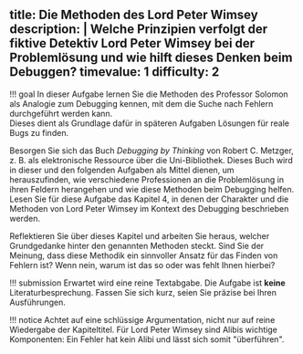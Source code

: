 title: Die Methoden des Lord Peter Wimsey
description: |
  Welche Prinzipien verfolgt der fiktive Detektiv Lord Peter Wimsey bei der Problemlösung und wie
  hilft dieses Denken beim Debuggen? 
timevalue: 1
difficulty: 2
---
!!! goal 
    In dieser Aufgabe lernen Sie die Methoden des Professor Solomon als Analogie zum Debugging
    kennen, mit dem die Suche nach Fehlern durchgeführt werden kann.  
    Dieses dient als Grundlage dafür in späteren Aufgaben Lösungen für reale Bugs zu finden.

Besorgen Sie sich das Buch _Debugging by Thinking_ von Robert C. Metzger, z. B. als 
elektronische Ressource über die Uni-Bibliothek. 
Dieses Buch wird in dieser und den folgenden Aufgaben als Mittel dienen, um herauszufinden, wie 
verschiedene Professionen an die Problemlösung in ihren Feldern herangehen und wie diese 
Methoden beim Debugging helfen.
Lesen Sie für diese Aufgabe das Kapitel 4, in denen der Charakter und die Methoden von Lord Peter
Wimsey im Kontext des Debugging beschrieben werden.

Reflektieren Sie über dieses Kapitel und arbeiten Sie heraus, welcher Grundgedanke hinter den
genannten Methoden steckt.
Sind Sie der Meinung, dass diese Methodik ein sinnvoller Ansatz für das Finden von Fehlern ist?
Wenn nein, warum ist das so oder was fehlt Ihnen hierbei?

!!! submission
    Erwartet wird eine reine Textabgabe.
    Die Aufgabe ist **keine** Literaturbesprechung.
    Fassen Sie sich kurz, seien Sie präzise bei Ihren Ausführungen.
    
!!! notice
    Achtet auf eine schlüssige Argumentation, nicht nur auf reine Wiedergabe der Kapiteltitel.
    Für Lord Peter Wimsey sind Alibis wichtige Komponenten: Ein Fehler hat kein Alibi und lässt sich
    somit "überführen".